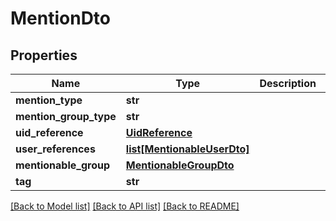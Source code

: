# MentionDto

## Properties
Name | Type | Description | Notes
------------ | ------------- | ------------- | -------------
**mention_type** | **str** |  | 
**mention_group_type** | **str** |  | [optional] 
**uid_reference** | [**UidReference**](UidReference.md) |  | [optional] 
**user_references** | [**list[MentionableUserDto]**](MentionableUserDto.md) |  | [optional] 
**mentionable_group** | [**MentionableGroupDto**](MentionableGroupDto.md) |  | [optional] 
**tag** | **str** |  | [optional] 

[[Back to Model list]](../README.md#documentation-for-models) [[Back to API list]](../README.md#documentation-for-api-endpoints) [[Back to README]](../README.md)

